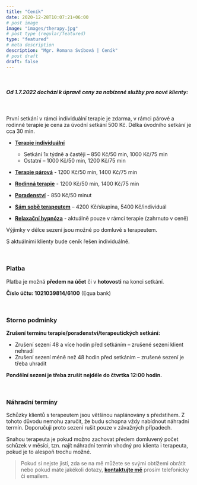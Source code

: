 ```yaml
---
title: "Ceník"
date: 2020-12-28T10:07:21+06:00
# post image
image: "images/therapy.jpg"
# post type (regular/featured)
type: "featured"
# meta description
description: "Mgr. Romana Svíbová | Ceník"
# post draft
draft: false
---
```


<br>

##### Od 1.7.2022 dochází k úpravě ceny za nabízené služby pro nové klienty:

<br>

První setkání v rámci individuální terapie je zdarma, v rámci párové a rodinné terapie je cena za úvodní setkání 500 Kč. Délka úvodního setkání je cca 30 min.

- [**Terapie individuální**](/terapie)

  - Setkání 1x týdně a častěji – 850 Kč/50 min, 1000 Kč/75 min
  - Ostatní – 1000 Kč/50 min, 1200 Kč/75 min
- [**Terapie párová**](/terapie) - 1200 Kč/50 min, 1400 Kč/75 min
- [**Rodinná terapie**](/terapie) - 1200 Kč/50 min, 1400 Kč/75 min 
- [**Poradenství**](/poradenstvi) - 850 Kč/50 minut
- [**Sám sobě terapeutem**](/sam_sobe_terapeutem) – 4200 Kč/skupina, 5400 Kč/individuál
- [**Relaxační hypnóza**](/hypnoza) - aktuálně pouze v rámci terapie (zahrnuto v ceně)

Výjimky v délce sezení jsou možné po domluvě s terapeutem.

S aktuálními klienty bude ceník řešen individuálně.

<br>

### Platba
Platba je možná **předem na účet** či v **hotovosti** na konci setkání. 

**Číslo účtu: 1021039814/6100** (Equa bank) 

<br>

### Storno podmínky

**Zrušení termínu terapie/poradenství/terapeutických setkání:**
- Zrušení sezení 48 a více hodin před setkáním – zrušené sezení klient nehradí
- Zrušení sezení méně než 48 hodin před setkáním – zrušené sezení je třeba uhradit

**Pondělní sezení je třeba zrušit nejdéle do čtvrtka 12:00 hodin.**

<br>

### Náhradní termíny
Schůzky klientů s terapeutem jsou většinou naplánovány s předstihem. Z tohoto důvodu nemohu zaručit, že budu schopna vždy nabídnout náhradní termín. Doporučuji proto sezení rušit pouze v závažných případech.

Snahou terapeuta je pokud možno zachovat předem domluvený počet schůzek v měsíci, tzn. najít náhradní termín vhodný pro klienta i terapeuta, pokud je to alespoň trochu možné.

> Pokud si nejste jistí, zda se na mě můžete se svými obtížemi obrátit nebo pokud máte jakékoli dotazy, [**kontaktujte mě**](/contact) prosím telefonicky či emailem.
